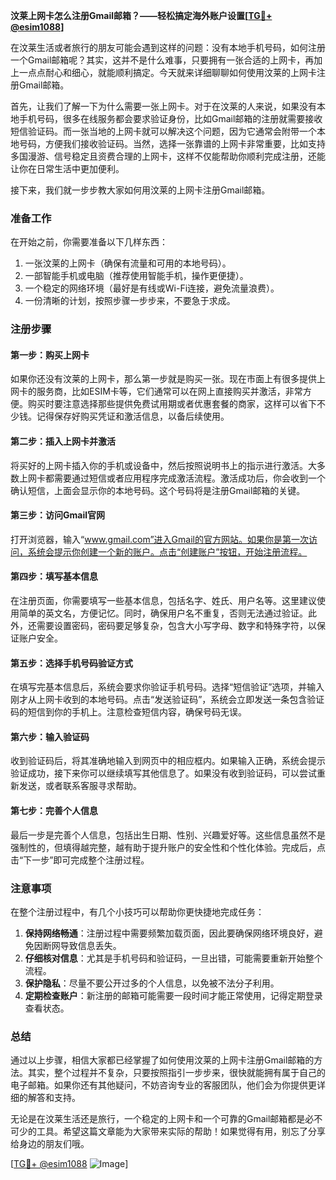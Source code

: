 **汶莱上网卡怎么注册Gmail邮箱？——轻松搞定海外账户设置[[TG💪+ @esim1088](https://t.me/s/esim1088)]**

在汶莱生活或者旅行的朋友可能会遇到这样的问题：没有本地手机号码，如何注册一个Gmail邮箱呢？其实，这并不是什么难事，只要拥有一张合适的上网卡，再加上一点点耐心和细心，就能顺利搞定。今天就来详细聊聊如何使用汶莱的上网卡注册Gmail邮箱。

首先，让我们了解一下为什么需要一张上网卡。对于在汶莱的人来说，如果没有本地手机号码，很多在线服务都会要求验证身份，比如Gmail邮箱的注册就需要接收短信验证码。而一张当地的上网卡就可以解决这个问题，因为它通常会附带一个本地号码，方便我们接收验证码。当然，选择一张靠谱的上网卡非常重要，比如支持多国漫游、信号稳定且资费合理的上网卡，这样不仅能帮助你顺利完成注册，还能让你在日常生活中更加便利。

接下来，我们就一步步教大家如何用汶莱的上网卡注册Gmail邮箱。

### 准备工作

在开始之前，你需要准备以下几样东西：
1. 一张汶莱的上网卡（确保有流量和可用的本地号码）。
2. 一部智能手机或电脑（推荐使用智能手机，操作更便捷）。
3. 一个稳定的网络环境（最好是有线或Wi-Fi连接，避免流量浪费）。
4. 一份清晰的计划，按照步骤一步步来，不要急于求成。

### 注册步骤

#### 第一步：购买上网卡

如果你还没有汶莱的上网卡，那么第一步就是购买一张。现在市面上有很多提供上网卡的服务商，比如ESIM卡等，它们通常可以在网上直接购买并激活，非常方便。购买时要注意选择那些提供免费试用期或者优惠套餐的商家，这样可以省下不少钱。记得保存好购买凭证和激活信息，以备后续使用。

#### 第二步：插入上网卡并激活

将买好的上网卡插入你的手机或设备中，然后按照说明书上的指示进行激活。大多数上网卡都需要通过短信或者应用程序完成激活流程。激活成功后，你会收到一个确认短信，上面会显示你的本地号码。这个号码将是注册Gmail邮箱的关键。

#### 第三步：访问Gmail官网

打开浏览器，输入“www.gmail.com”进入Gmail的官方网站。如果你是第一次访问，系统会提示你创建一个新的账户。点击“创建账户”按钮，开始注册流程。

#### 第四步：填写基本信息

在注册页面，你需要填写一些基本信息，包括名字、姓氏、用户名等。这里建议使用简单的英文名，方便记忆。同时，确保用户名不重复，否则无法通过验证。此外，还需要设置密码，密码要足够复杂，包含大小写字母、数字和特殊字符，以保证账户安全。

#### 第五步：选择手机号码验证方式

在填写完基本信息后，系统会要求你验证手机号码。选择“短信验证”选项，并输入刚才从上网卡收到的本地号码。点击“发送验证码”，系统会立即发送一条包含验证码的短信到你的手机上。注意检查短信内容，确保号码无误。

#### 第六步：输入验证码

收到验证码后，将其准确地输入到网页中的相应框内。如果输入正确，系统会提示验证成功，接下来你可以继续填写其他信息了。如果没有收到验证码，可以尝试重新发送，或者联系客服寻求帮助。

#### 第七步：完善个人信息

最后一步是完善个人信息，包括出生日期、性别、兴趣爱好等。这些信息虽然不是强制性的，但填得越完整，越有助于提升账户的安全性和个性化体验。完成后，点击“下一步”即可完成整个注册过程。

### 注意事项

在整个注册过程中，有几个小技巧可以帮助你更快捷地完成任务：

1. **保持网络畅通**：注册过程中需要频繁加载页面，因此要确保网络环境良好，避免因断网导致信息丢失。
2. **仔细核对信息**：尤其是手机号码和验证码，一旦出错，可能需要重新开始整个流程。
3. **保护隐私**：尽量不要公开过多的个人信息，以免被不法分子利用。
4. **定期检查账户**：新注册的邮箱可能需要一段时间才能正常使用，记得定期登录查看状态。

### 总结

通过以上步骤，相信大家都已经掌握了如何使用汶莱的上网卡注册Gmail邮箱的方法。其实，整个过程并不复杂，只要按照指引一步步来，很快就能拥有属于自己的电子邮箱。如果你还有其他疑问，不妨咨询专业的客服团队，他们会为你提供更详细的解答和支持。

无论是在汶莱生活还是旅行，一个稳定的上网卡和一个可靠的Gmail邮箱都是必不可少的工具。希望这篇文章能为大家带来实际的帮助！如果觉得有用，别忘了分享给身边的朋友们哦。

[[TG💪+ @esim1088](https://t.me/s/esim1088) ![Image](https://i.postimg.cc/4NQfJmqS/Snipaste-2025-05-13-00-14-12.png)]